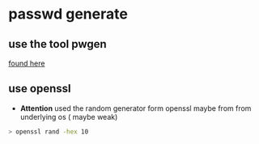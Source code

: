 # passwd generate

## use the tool pwgen

[found here](https://sourceforge.net/projects/pwgen/)

## use openssl

- **Attention** used the random generator form openssl maybe from from underlying os ( maybe weak)

```bash
> openssl rand -hex 10
```
